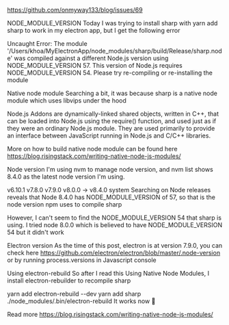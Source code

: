 https://github.com/onmyway133/blog/issues/69

NODE_MODULE_VERSION
Today I was trying to install sharp with yarn add sharp to work in my electron app, but I get the following error

Uncaught Error: The module '/Users/khoa/MyElectronApp/node_modules/sharp/build/Release/sharp.node'
was compiled against a different Node.js version using
NODE_MODULE_VERSION 57. This version of Node.js requires
NODE_MODULE_VERSION 54. Please try re-compiling or re-installing
the module

Native node module
Searching a bit, it was because sharp is a native node module which uses libvips under the hood

Node.js Addons are dynamically-linked shared objects, written in C++, that can be loaded into Node.js using the require() function, and used just as if they were an ordinary Node.js module. They are used primarily to provide an interface between JavaScript running in Node.js and C/C++ libraries.

More on how to build native node module can be found here https://blog.risingstack.com/writing-native-node-js-modules/

Node version
I'm using nvm to manage node version, and nvm list shows 8.4.0 as the latest node version I'm using.

v6.10.1
v7.8.0
v7.9.0
v8.0.0
-> v8.4.0
system
Searching on Node releases reveals that Node 8.4.0 has NODE_MODULE_VERSION of 57, so that is the node version npm uses to compile sharp

However, I can't seem to find the NODE_MODULE_VERSION 54 that sharp is using. I tried node 8.0.0 which is believed to have NODE_MODULE_VERSION 54 but it didn't work

Electron version
As the time of this post, electron is at version 7.9.0, you can check here https://github.com/electron/electron/blob/master/.node-version or by running process.versions in Javascript console

Using electron-rebuild
So after I read this Using Native Node Modules, I install electron-rebuilder to recompile sharp

yarn add electron-rebuild --dev
yarn add sharp
./node_modules/.bin/electron-rebuild
It works now 🎉

Read more
https://blog.risingstack.com/writing-native-node-js-modules/